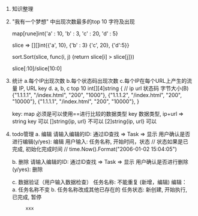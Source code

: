 1. 知识整理
2. "我有一个梦想" 中出现次数最多的top 10 字符及出现

    map[rune]int{'a' : 10, 'b' : 3, 'c' : 20, 'd' : 5}

    slice => [][]int{{'a', 10}, {'b' : 3} {'c', 20}, {'d':5}}

    sort.Sort(slice, func(i, j) {return slice[i] > slice[j]})

    slice[:10]/slice[10:0]

3. 统计
    a.每个IP出现次数
    b.每个状态码出现次数
    c.每个IP在每个URL上产生的流量 IP, URL key
    d. a, b, c top 10
    int[][4]string {
        // ip   url  状态码  字节大小(B)
        {"1.1.1.1", "/index.html", "200", "1000"},
        {"1.1.1.2", "/index.html", "200", "10000"},
        {"1.1.1.1", "/index.html", "200", "10000"},
    }

    key: map 必须是可以使用==进行比较的数据类型
    key 数据类型, ip+url => string key 可以
                 []string{ip, url} 不可以
                 [2]string{ip, url} 可以

4. todo管理
    a. 编辑
        请输入编辑的ID:
        通过ID查找 => Task => 显示
        用户确认是否进行编辑(y/yes): 编辑
        用户输入: 任务名称, 开始时间，状态
        // 状态如果是已完成, 初始化完成时间
        // time.Now().Format("2006-01-02 15:04:05")

    b. 删除
        请输入编辑的ID:
        通过ID查找 => Task => 显示
        用户确认是否进行删除(y/yes): 删除

    c. 数据验证（用户输入数据检查）
        任务名称: 不能重复 (新增，编辑)
        编辑：
            a. 任务名称不变
            b. 任务名称改成其他已存在的
        任务状态:
            新创建, 开始执行, 已完成, 暂停

            xxx